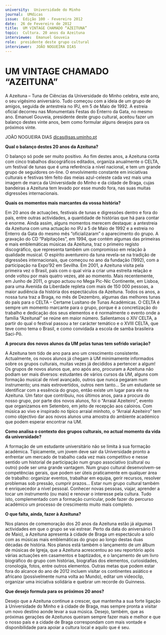 ```yaml
---
university:  Universidade do Minho
journal:  UMdicas
issue:  Edição 100 - Fevereiro 2012
date:  26 de Fevereiro de 2012
title:  UM VINTAGE CHAMADO “AZEITUNA”
topic:  Cultura. 20 anos da Azeituna
interviewee:  Emanuel Gouveia
role:  presidente deste grupo cultural
interviewer:  JOÃO NOGUEIRA DIAS
--- 
```


# UM VINTAGE CHAMADO “AZEITUNA”
 
A Azeituna – Tuna de Ciências da Universidade do Minho celebra, este ano, o seu vigésimo aniversário.
Tudo começou com a ideia de um grupo de amigos, seguida de antestreia no IPJ, em 5 de Maio de 1992.
A estreia oficial decorreu nas Monumentais Festas do Enterro da Gata, no mesmo ano. Emanuel Gouveia, presidente deste grupo cultural, aceitou fazer um balanço destes vinte anos, bem como formular alguns desejos para os próximos vinte.
 
JOÃO NOGUEIRA DIAS dicas@sas.uminho.pt 


**Qual o balanço destes 20 anos da Azeituna?**

O balanço só pode ser muito positivo. Ao fim destes anos, a Azeituna conta com cinco trabalhos discográficos editados, organiza anualmente o CELTA, um festival de tunas que é uma referência a nível nacional, e tem um grande grupo de seguidores on-line. O envolvimento constante em iniciativas culturais e festivas têm feito das meias azul-celeste cada vez mais uma imagem de marca da Universidade do Minho e da cidade de Braga, cujas bandeiras a Azeituna tem levado por esse mundo fora, nas suas muitas digressões internacionais.
 

**Quais os momentos mais marcantes da vossa história?**

Em 20 anos de actuações, festivais de tunas e digressões dentro e fora do país, entre outras actividades, a quantidade de histórias que há para contar é enorme. Ainda assim, alguns momentos merecem destaque: a antestreia da Azeituna com uma actuação no IPJ a 5 de Maio de 1992 e a estreia no Enterro da Gata do mesmo mês “oficializaram” o aparecimento do grupo. A gravação do CD “Palpitações”, em 1994, que contém algumas das primeiras e mais emblemáticas músicas da Azeituna, traz o primeiro registo discográfico, que representa também um compromisso em relação à qualidade musical. O espírito aventureiro da tuna revela-se na tradição de digressões internacionais, que começou no ano da fundação (1992), com a participação na Expo’92 em Sevilha. Em 2001, a Azeituna visita pela primeira vez o Brasil, país com o qual viria a criar uma estreita relação e onde voltou por mais quatro vezes, até ao momento.
Mais recentemente, em Junho de 2011, o grupo actuou no Mega Pic-Nic Continente, em Lisboa, para uma Avenida da Liberdade repleta com mais de 150 000 pessoas, a maior audiência da história dos espectáculos da Azeituna. Todos os anos, a nossa tuna traz a Braga, no mês de Dezembro, algumas das melhores tunas do país para o CELTA – Certame Lusitano de Tunas Académicas. O CELTA é sempre um momento marcante para o grupo, porque é a concretização do trabalho e dedicação dos seus elementos e é normalmente o evento onde a família “Azeitunal” se reúne em maior número. Salientamos o XIV CELTA, a partir do qual o festival passou a ter carácter temático e o XVIII CELTA, que teve como tema o Brasil, e como convidada a escola de samba brasileira Saci-Pô.
 

**A procura dos novos alunos da UM pelas tunas tem sofrido variação?**

A Azeituna tem tido de ano para ano um crescimento consistente. Actualmente, os novos alunos já chegam à UM minimamente informados sobre os grupos culturais, muitas vezes já decididos a pertencer a algum! Os grupos de novos alunos que, ano após ano, procuram a Azeituna não podiam ser mais diversos: estudantes de vários cursos da UM, alguns com formação musical de nível avançado, outros que nunca pegaram num instrumento; uns mais extrovertidos, outros nem tanto... Se um estudante se identificar com a essência do grupo, então existe um lugar para ele na Azeituna. Um fator que contribuiu, nos últimos anos, para a procura do nosso grupo, por parte dos novos alunos, foi o “Arraial Azeiteiro”, evento que organizamos em Setembro, em jeito de recepção aos caloiros. Com música ao vivo e inspirado no típico arraial minhoto, o “Arraial Azeiteiro” tem como objectivo dar aos novos alunos uma amostra do ambiente académico que podem esperar encontrar na UM.
 

**Como analisa o contexto dos grupos culturais, no actual momento da vida da universidade?**

A formação de um estudante universitário não se limita à sua formação académica. Tipicamente, um jovem deve sair da Universidade pronto a enfrentar um mercado de trabalho cada vez mais competitivo e nesse sentido um historial de participação num grupo associativo (cultural ou outro) pode ser uma grande vantagem. Num grupo cultural desenvolvem-se competências gerais, que podem ser úteis praticamente em qualquer área de trabalho: organizar eventos, trabalhar em equipa, gerir recursos, resolver problemas sob pressão, cumprir prazos... Estar num grupo cultural também é enriquecedor a nível pessoal. Conhecer novas pessoas, viajar, aprender a tocar um instrumento (ou mais) e renovar o interesse pela cultura. Tudo isto, complementado com a formação curricular, pode fazer do percurso académico um processo de crescimento muito mais completo.
 

**O que falta, ainda, fazer à Azeituna?**

Nos planos de comemoração dos 20 anos da Azeituna estão já algumas actividades em que o grupo se vai estrear. Perto da data do aniversário (1 de Maio), a Azeituna apresenta à cidade de Braga um espectáculo a solo com as músicas mais emblemáticas do grupo ao longo destas duas décadas de história.
Nos planos está também o lançamento de um álbum de músicas de Igreja, que a Azeituna acrescentou ao seu reportório após várias actuações em casamentos e baptizados, e o lançamento de um livro biográfico do grupo com histórias, biografias dos elementos, curiosidades, cronologia, fotos, entre outros elementos. Outras metas que podem estar fora do alcance do ano de 2012 incluem visitar os continentes asiático e africano (possivelmente numa volta ao Mundo), editar um videoclip, organizar uma iniciativa solidária e quebrar um recorde do Guinness.
 

**Que desejo formula para os próximos 20 anos?**

Desejo que a Azeituna continue a crescer, que mantenha a sua forte ligação à Universidade do Minho e à cidade de Braga, mas sempre pronta a visitar um novo destino aonde levar a sua música. Desejo, também, que as próximas gerações de Azeitunos queiram sempre fazer mais e melhor e que o nosso país e a cidade de Braga correspondam com mais vontade e disponibilidade para apoiar a cultura local e aquilo que é seu.

